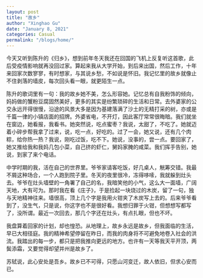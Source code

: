 ```yaml
---
layout: post
title: "故乡"
author: "Xinghao Gu"
date: "January 8, 2021"
categories: Casual
permalink: "/blogs/home/"
---
```


今天又听到陈升的《归乡》，想到前年冬天我还在回国的飞机上反复听这首歌，此后受疫情影响就再没回过家。算起来我从大学开始，到后来出国，然后工作，十年来回家次数寥寥，有时想家，与其说乡愁，不如说是怀旧。我记忆里的故乡就像止不住剥落的墙皮，每次回头看一眼，就更陌生一点。

陈升的歌词里有一句：我的故乡她不美，怎么形容她。记忆总有自我粉饰的倾向，妈妈做的蟹粉豆腐固然美好，更多的其实是纷繁琐碎的生活和日常。去外婆家的公交永远开得很慢，沿途的风景大多是因为基建落满了沙土的无精打采的树，亦或是千篇一律的小镇店面的招牌。外婆省电，不开灯，因此客厅常常很晦暗。我们就坐在窗边，她看报，我看书。她突然说，吃点蜜枣？我说，太甜了，不吃了。她就迈着小碎步帮我拿了过来，说，吃一点，好吃的。过了一会，她又说，还有几个肉粽，给你热一热？我说，刚吃过饭，吃不下。她说，没事的，尝一点。要回家了，她又推给我和我妈几包小菜，自己挤的虾仁，舅妈家腌的咸菜。我们挥手告别，她说，到家了来个电话。

中学时期的我，活在自己的世界里。爷爷家请客吃饭，好几桌人，觥筹交错。我最不屑这种场合，一个人跑到院子里。冬天的夜里很冷，冻得哆嗦，我就躲到灶头去。爷爷在灶头墙壁的一角署了自己的名，我暗笑他的小气，这么大一面墙，广阔天地，大有可为。那时我在看《庄子》，于是捡起一块烧过的木炭，留了一句，独与天地精神往来。墙很高，顶上几个字是我用火钳夹了木炭写上去的。后来爷爷看到了，没生气，只是说，你这字也不是很好看。我想归罪于火钳，但想想写都写了，没所谓。最近一次回去，那几个字还在灶头，有点扎眼，但也不坏。

我盘算着回家的计划，却也惶恐。从地理上，故乡永远是故乡，但我面临的生活，早已大相径庭。我的精神希望停留在昨日，而我的肉身将不可避免地卷入社会的洪流。我踏出的每一步，都只是把我推向更远的地方。也许有一天等我天平开顶，两鬓添霜，又要觉得却望并州是故乡了。

苏轼说，此心安处是吾乡。故乡已不可得，只愿山河变迁，故人依旧，但求心安而已。
